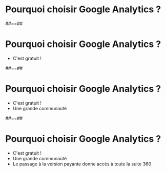 <!-- .slide: class="two-column-layout"-->

# Pourquoi choisir Google Analytics ?

##==##

# Pourquoi choisir Google Analytics ?

- C'est gratuit !

##==##

# Pourquoi choisir Google Analytics ?

- C'est gratuit !
- Une grande communauté

##==##

# Pourquoi choisir Google Analytics ?

- C'est gratuit !
- Une grande communauté
- Le passage à la version payante donne accès à toute la suite 360
